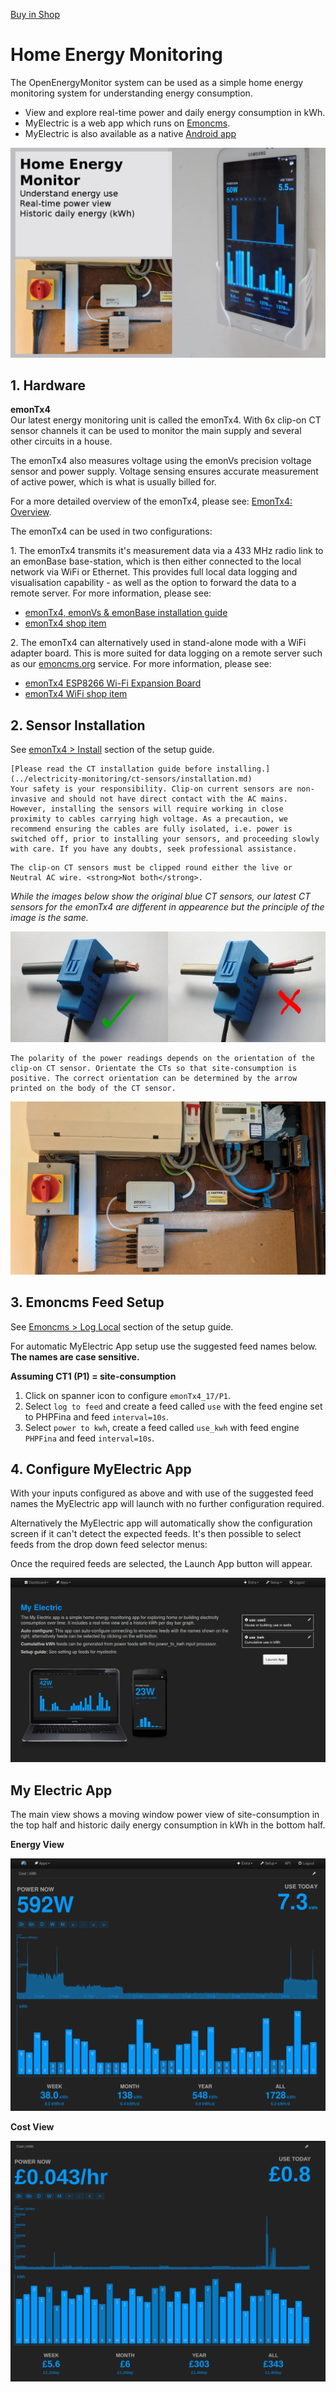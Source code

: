 <a class="btn" href="https://shop.openenergymonitor.com/single-phase-6-channel-energy-monitoring-emontx-v4/">Buy in Shop</a>

# Home Energy Monitoring

The OpenEnergyMonitor system can be used as a simple home energy monitoring system for understanding energy consumption.

- View and explore real-time power and daily energy consumption in kWh.
- MyElectric is a web app which runs on [Emoncms](https://Emoncms.org). 
- MyElectric is also available as a native [Android app](https://play.google.com/store/apps/details?id=org.emoncms.myapps&utm_source=global_co&utm_medium=prtnr&utm_content=Mar2515&utm_campaign=PartBadge&pcampaignid=MKT-Other-global-all-co-prtnr-py-PartBadge-Mar2515-1)

![MyElectric](img/home-energy/home-energy-front-emontx4.jpg)

## 1. Hardware

**emonTx4**<br>
Our latest energy monitoring unit is called the emonTx4. With 6x clip-on CT sensor channels it can be used to monitor the main supply and several other circuits in a house. 

The emonTx4 also measures voltage using the emonVs precision voltage sensor and power supply. Voltage sensing ensures accurate measurement of active power, which is what is usually billed for.

For a more detailed overview of the emonTx4, please see: [EmonTx4: Overview](../emontx4/overview.md).

The emonTx4 can be used in two configurations: 

1\. The emonTx4 transmits it's measurement data via a 433 MHz radio link to an emonBase base-station, which is then either connected to the local network via WiFi or Ethernet. This provides full local data logging and visualisation capability - as well as the option to forward the data to a remote server. For more information, please see:

- [emonTx4, emonVs & emonBase installation guide](../emontx4/emontx4_emonbase_install.md)
- [emonTx4 shop item](https://shop.openenergymonitor.com/6-channel-energy-monitoring-emontx-v4)

2\. The emonTx4 can alternatively used in stand-alone mode with a WiFi adapter board. This is more suited for data logging on a remote server such as our [emoncms.org](https://emoncms.org) service. For more information, please see:

- [emonTx4 ESP8266 Wi-Fi Expansion Board](https://docs.openenergymonitor.org/emontx4/expansion_boards.html#adafruit-esp8266-huzzah-wi-fi-expansion-board)
- [emonTx4 WiFi shop item](https://shop.openenergymonitor.com/emontx-v4-with-onboard-wifi/)



## 2. Sensor Installation

See [emonTx4 > Install](../emontx4/emontx4_emonbase_install.md) section of the setup guide.

```{warning}
[Please read the CT installation guide before installing.](../electricity-monitoring/ct-sensors/installation.md)
Your safety is your responsibility. Clip-on current sensors are non-invasive and should not have direct contact with the AC mains. However, installing the sensors will require working in close proximity to cables carrying high voltage. As a precaution, we recommend ensuring the cables are fully isolated, i.e. power is switched off, prior to installing your sensors, and proceeding slowly with care. If you have any doubts, seek professional assistance.
```

```{note}
The clip-on CT sensors must be clipped round either the live or Neutral AC wire. <strong>Not both</strong>.
```

*While the images below show the original blue CT sensors, our latest CT sensors for the emonTx4 are different in appearence but the principle of the image is the same.*

![CT sensor installation ](img/solar-pv/ctinstall.jpg)

```{note}
The polarity of the power readings depends on the orientation of the clip-on CT sensor. Orientate the CTs so that site-consumption is positive. The correct orientation can be determined by the arrow printed on the body of the CT sensor.
```

![home energy2](img/home-energy/install_example_01.jpeg)


## 3. Emoncms Feed Setup

See [Emoncms > Log Local](../emoncms/intro-rpi.md) section of the setup guide.

For automatic MyElectric App setup use the suggested feed names below. **The names are case sensitive.**

**Assuming CT1 (P1) = site-consumption**

 1. Click on spanner icon to configure `emonTx4_17/P1`.
 2. Select `log to feed` and create a feed called `use` with the feed engine set to PHPFina and feed `interval=10s`.
 3. Select `power to kwh`, create a feed called `use_kwh` with feed engine `PHPFina` and feed `interval=10s`.

## 4. Configure MyElectric App

With your inputs configured as above and with use of the suggested feed names the MyElectric app will launch with no further configuration required.

Alternatively the MyElectric app will automatically show the configuration screen if it can't detect the expected feeds. It's then possible to select feeds from the drop down feed selector menus:

Once the required feeds are selected, the Launch App button will appear.

![MyElectric Config](img/home-energy/myelectric_config.png)

## My Electric App 

The main view shows a moving window power view of site-consumption in the top half and historic daily energy consumption in kWh in the bottom half.

**Energy View**

![MyElectric Web App](img/home-energy/myelectric_webapp.png)

**Cost View**

![MyElectric Web App](img/home-energy/myelectric_cost.png)



